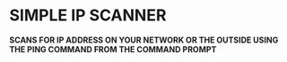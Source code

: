 # SIMPLE IP SCANNER

**SCANS FOR IP ADDRESS ON YOUR NETWORK OR THE OUTSIDE USING THE PING COMMAND FROM THE COMMAND PROMPT**
